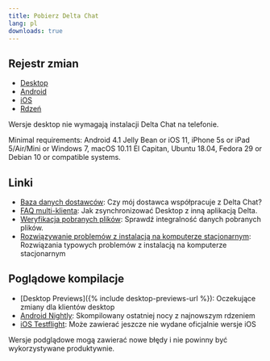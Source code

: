 ```yaml
---
title: Pobierz Delta Chat
lang: pl
downloads: true
---
```


## Rejestr zmian

* [Desktop](https://github.com/deltachat/deltachat-desktop/blob/master/CHANGELOG.md)
* [Android](https://github.com/deltachat/deltachat-android/blob/master/CHANGELOG.md)
* [iOS](https://github.com/deltachat/deltachat-ios/blob/master/CHANGELOG.md)
* [Rdzeń](https://github.com/deltachat/deltachat-core-rust/blob/master/CHANGELOG.md)

Wersje desktop nie wymagają instalacji Delta Chat na telefonie.

Minimal requirements:
Android 4.1 Jelly Bean
or iOS 11, iPhone 5s or iPad 5/Air/Mini
or Windows 7, macOS 10.11 El Capitan, Ubuntu 18.04, Fedora 29 or Debian 10
or compatible systems.

## Linki

* [Baza danych dostawców](https://providers.delta.chat/): Czy mój dostawca współpracuje z Delta Chat?
* [FAQ multi-klienta](help#multiclient): Jak zsynchronizować Desktop z inną aplikacją Delta. 
* [Weryfikacja pobranych plików](verify-downloads): Sprawdź integralność danych pobranych plików.
* [Rozwiązywanie problemów z instalacją na komputerze stacjonarnym](https://github.com/deltachat/deltachat-desktop/blob/master/docs/TROUBLESHOOTING.md): Rozwiązania typowych problemów z instalacją na komputerze stacjonarnym 

## Poglądowe kompilacje

* [Desktop Previews]({% include desktop-previews-url %}): Oczekujące zmiany dla klientów desktop
* [Android Nightly](https://download.delta.chat/android/nightly/): Skompilowany ostatniej nocy z najnowszym rdzeniem
* [iOS Testflight](https://testflight.apple.com/join/uEMc1NxS): Może zawierać jeszcze nie wydane oficjalnie wersje iOS

Wersje podglądowe mogą zawierać nowe błędy i nie powinny być wykorzystywane produktywnie.
